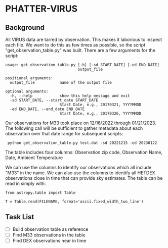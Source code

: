 # PHATTER-VIRUS

## Background
All VIRUS data are tarred by observation.  This makes it laborious to inspect each file.  We want to do this as few times as possible, so the script "get_observation_table.py" was built.  There are a few arguments for the script:

```
usage: get_observation_table.py [-h] [-sd START_DATE] [-ed END_DATE]
                                output_file

positional arguments:
  output_file           name of the output file

optional arguments:
  -h, --help            show this help message and exit
  -sd START_DATE, --start_date START_DATE
                        Start Date, e.g., 20170321, YYYYMMDD
  -ed END_DATE, --end_date END_DATE
                        Start Date, e.g., 20170326, YYYYMMDD
```

Our observations for M33 took place on 12/16/2022 through 01/21/2023.  The following call will be sufficient to gather metadata about each observation over that date range for subsequent scripts:

```
 python get_observation_table.py test.dat -sd 20221215 -ed 20230122
```

The table includes four columns: Observation zip code, Observation Name, Date, Ambient Temperature

We can use the columns to identify our observations which all include "M33" in the name.  We can also use the columns to identify all HETDEX observations close in time that can provide sky estimates.  The table can be read in simply with:

```
from astropy.table import Table

T = Table.read(FILENAME, format='ascii.fixed_width_two_line')
```

## Task List
- [ ] Build observation table as reference
- [ ] Find M33 observations in the table
- [ ] Find DEX observations near in time
